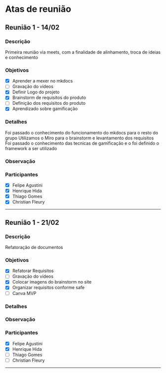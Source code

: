 # Atas de reunião
## Reunião 1 - 14/02
### Descrição
Primeira reunião via meets, com a finalidade de alinhamento, troca de ideias e conhecimento

### Objetivos
- [x] Aprender a mexer no mkdocs
- [ ] Gravação do vídeos
- [x] Definir Logo do projeto
- [x] Brainstorm de requisitos do produto
- [ ] Definição dos requisitos do produto
- [X] Aprendizado sobre gamificação

### Detalhes
Foi passado o conhecimento do funcionamento do mkdocs para o resto do grupo
Utilizamos o Miro para o brainstorm e levantamento dos requisitos
Foi passado o conhecimento das tecnicas de gamificação e o foi definido o framework a ser utilizado
### Observação
### Participantes
- [x] Felipe Agustini
- [x] Henrique Hida 
- [x] Thiago Gomes
- [x] Christian Fleury
--- 
## Reunião 1 - 21/02
### Descrição
Refatoração de documentos
### Objetivos
- [x] Refatorar Requisitos
- [ ] Gravação do vídeos
- [x] Colocar imagens do brainstorm no site
- [x] Organizar requisitos conforme safe 
- [ ] Canva MVP

### Detalhes

### Observação
### Participantes
- [x] Felipe Agustini
- [x] Henrique Hida 
- [ ] Thiago Gomes
- [ ] Christian Fleury
--- 



